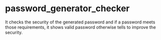 # password_generator_checker
It checks the security of the generated password and if a password meets those requirements, it shows valid password otherwise tells to improve the security.
